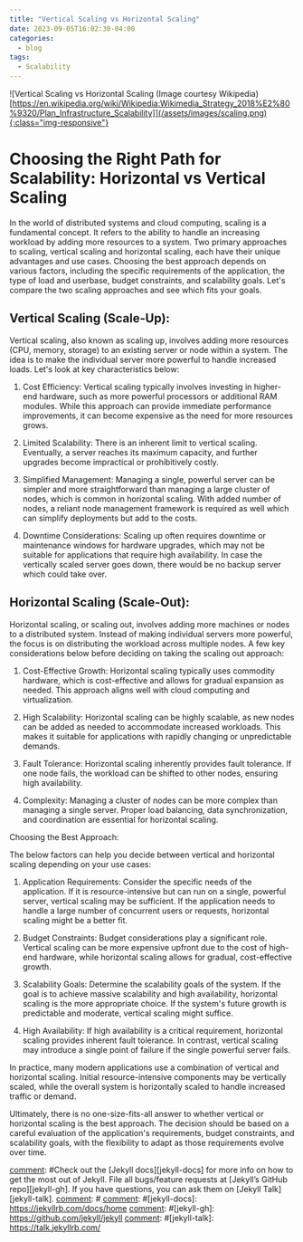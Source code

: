 ```yaml
---
title: "Vertical Scaling vs Horizontal Scaling"
date: 2023-09-05T16:02:30-04:00
categories:
  - blog
tags:
  - Scalability
---
```

![Vertical Scaling vs Horizontal Scaling (Image courtesy Wikipedia)[https://en.wikipedia.org/wiki/Wikipedia:Wikimedia_Strategy_2018%E2%80%9320/Plan_Infrastructure_Scalability]](/assets/images/scaling.png){:class="img-responsive"}

# Choosing the Right Path for Scalability: Horizontal vs Vertical Scaling

In the world of distributed systems and cloud computing, scaling is a fundamental concept. It refers to the ability to handle an increasing workload by adding more resources to a system. Two primary approaches to scaling, vertical scaling and horizontal scaling, each have their unique advantages and use cases. Choosing the best approach depends on various factors, including the specific requirements of the application, the type of load and userbase, budget constraints, and scalability goals. Let's compare the two scaling approaches and see which fits your goals.

## Vertical Scaling (Scale-Up):

Vertical scaling, also known as scaling up, involves adding more resources (CPU, memory, storage) to an existing server or node within a system. The idea is to make the individual server more powerful to handle increased loads. Let's look at key characteristics below:

1. Cost Efficiency:
Vertical scaling typically involves investing in higher-end hardware, such as more powerful processors or additional RAM modules. While this approach can provide immediate performance improvements, it can become expensive as the need for more resources grows.

2. Limited Scalability:
There is an inherent limit to vertical scaling. Eventually, a server reaches its maximum capacity, and further upgrades become impractical or prohibitively costly.

3. Simplified Management:
Managing a single, powerful server can be simpler and more straightforward than managing a large cluster of nodes, which is common in horizontal scaling. With added number of nodes, a reliant node management framework is required as well which can simplify deployments but add to the costs.

4. Downtime Considerations:
Scaling up often requires downtime or maintenance windows for hardware upgrades, which may not be suitable for applications that require high availability. In case the vertically scaled server goes down, there would be no backup server which could take over.

## Horizontal Scaling (Scale-Out):

Horizontal scaling, or scaling out, involves adding more machines or nodes to a distributed system. Instead of making individual servers more powerful, the focus is on distributing the workload across multiple nodes. A few key considerations below before deciding on taking the scaling out approach:

1. Cost-Effective Growth:
Horizontal scaling typically uses commodity hardware, which is cost-effective and allows for gradual expansion as needed. This approach aligns well with cloud computing and virtualization.

2. High Scalability:
Horizontal scaling can be highly scalable, as new nodes can be added as needed to accommodate increased workloads. This makes it suitable for applications with rapidly changing or unpredictable demands.

3. Fault Tolerance:
Horizontal scaling inherently provides fault tolerance. If one node fails, the workload can be shifted to other nodes, ensuring high availability.

4. Complexity:
Managing a cluster of nodes can be more complex than managing a single server. Proper load balancing, data synchronization, and coordination are essential for horizontal scaling.

Choosing the Best Approach:

The below factors can help you decide between vertical and horizontal scaling depending on your use cases:

1. Application Requirements:
Consider the specific needs of the application. If it is resource-intensive but can run on a single, powerful server, vertical scaling may be sufficient. If the application needs to handle a large number of concurrent users or requests, horizontal scaling might be a better fit.

2. Budget Constraints:
Budget considerations play a significant role. Vertical scaling can be more expensive upfront due to the cost of high-end hardware, while horizontal scaling allows for gradual, cost-effective growth.

3. Scalability Goals:
Determine the scalability goals of the system. If the goal is to achieve massive scalability and high availability, horizontal scaling is the more appropriate choice. If the system's future growth is predictable and moderate, vertical scaling might suffice.

4. High Availability:
If high availability is a critical requirement, horizontal scaling provides inherent fault tolerance. In contrast, vertical scaling may introduce a single point of failure if the single powerful server fails.

In practice, many modern applications use a combination of vertical and horizontal scaling. Initial resource-intensive components may be vertically scaled, while the overall system is horizontally scaled to handle increased traffic or demand.

Ultimately, there is no one-size-fits-all answer to whether vertical or horizontal scaling is the best approach. The decision should be based on a careful evaluation of the application's requirements, budget constraints, and scalability goals, with the flexibility to adapt as those requirements evolve over time.

[comment]: #
[comment]: #Check out the [Jekyll docs][jekyll-docs] for more info on how to get the most out of Jekyll. File all bugs/feature requests at [Jekyll’s GitHub repo][jekyll-gh]. If you have questions, you can ask them on [Jekyll Talk][jekyll-talk].
[comment]: #
[comment]: #[jekyll-docs]: https://jekyllrb.com/docs/home
[comment]: #[jekyll-gh]:   https://github.com/jekyll/jekyll
[comment]: #[jekyll-talk]: https://talk.jekyllrb.com/
